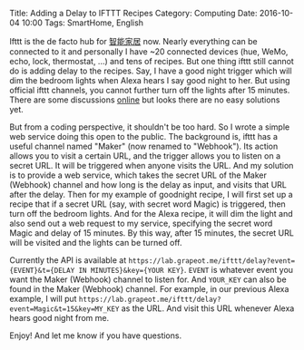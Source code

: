 Title: Adding a Delay to IFTTT Recipes
Category: Computing
Date: 2016-10-04 10:00
Tags: SmartHome, English

Ifttt is the de facto hub for [智能家居](https://yage.ai/smart-home-lighting-control.html) now. Nearly everything can be connected to it and personally I have ~20 connected devices (hue, WeMo, echo, lock, thermostat, ...) and tens of recipes. But one thing ifttt still cannot do is adding delay to the recipes. Say, I have a good night trigger which will dim the bedroom lights when Alexa hears I say good night to her. But using official ifttt channels, you cannot further turn off the lights after 15 minutes. There are some discussions [online](http://webapps.stackexchange.com/questions/33674/ifttt-can-you-specify-a-delay-for-an-action) but looks there are no easy solutions yet. 

But from a coding perspective, it shouldn't be too hard. So I wrote a simple web service doing this open to the public. The background is, ifttt has a useful channel named "Maker" (now renamed to "Webhook"). Its action allows you to visit a certain URL, and the trigger allows you to listen on a secret URL. It will be triggered when anyone visits the URL. And my solution is to provide a web service, which takes the secret URL of the Maker (Webhook) channel and how long is the delay as input, and visits that URL after the delay. Then for my example of goodnight recipe, I will first set up a recipe that if a secret URL (say, with secret word Magic) is triggered, then turn off the bedroom lights. And for the Alexa recipe, it will dim the light and also send out a web request to my service, specifying the secret word Magic and delay of 15 minutes. By this way, after 15 minutes, the secret URL will be visited and the lights can be turned off. 

Currently the API is available at `https://lab.grapeot.me/ifttt/delay?event={EVENT}&t={DELAY IN MINUTES}&key={YOUR KEY}`. `EVENT` is whatever event you want the Maker (Webhook) channel to listen for. And `YOUR_KEY` can also be found in the Maker (Webhook) channel. For example, in our previous Alexa example, I will put `https://lab.grapeot.me/ifttt/delay?event=Magic&t=15&key=MY_KEY` as the URL. And visit this URL whenever Alexa hears good night from me.

Enjoy! And let me know if you have questions.